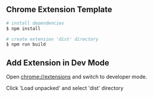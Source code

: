 ## Chrome Extension Template

```bash
# install dependencies
$ npm install

# create extension 'dist' directory
$ npm run build
```

## Add Extension in Dev Mode 
Open [chrome://extensions](chrome://extensions) and switch to developer mode. 

Click 'Load unpacked' and select 'dist' directory
